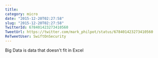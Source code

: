 ```yaml
---
title: 
category: micro
date: "2015-12-20T02:27:58"
slug: "2015-12-20T02:27:58"
TwitterId: 678401423273410560
TweetUrl: https://twitter.com/mark_philpot/status/678401423273410560
ReTweetUser: SwiftOnSecurity
---
```


<i class="fa fa-retweet" aria-hidden="true"></i> Big Data is data that doesn't fit in Excel